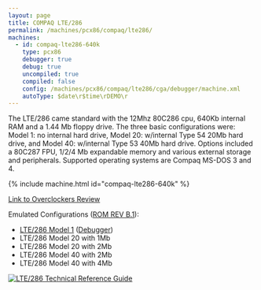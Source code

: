 ```yaml
---
layout: page
title: COMPAQ LTE/286
permalink: /machines/pcx86/compaq/lte286/
machines:
  - id: compaq-lte286-640k
    type: pcx86
    debugger: true
    debug: true
    uncompiled: true
    compiled: false
    config: /machines/pcx86/compaq/lte286/cga/debugger/machine.xml
    autoType: $date\r$time\rDEMO\r
---
```


The LTE/286 came standard with the 12Mhz 80C286 cpu, 640Kb internal RAM and a 1.44 Mb floppy drive. The three basic configurations were: Model 1: no internal hard drive, Model 20: w/internal Type 54 20Mb hard drive, and Model 40: w/internal Type 53 40Mb hard drive.  Options included a 80C287 FPU, 1/2/4 Mb expandable memory and various external storage and peripherals. Supported operating systems are Compaq MS-DOS 3 and 4.

{% include machine.html id="compaq-lte286-640k" %}

[Link to Overclockers Review](https://www.overclockers.com/compaq-lte-286-model-40/)

Emulated Configurations ([ROM REV B.1](/machines/pcx86/compaq/lte286/rom/)):
  - [LTE/286 Model 1](/machines/pcx86/compaq/lte286/cga/machine.xml) ([Debugger](/machines/pcx86/compaq/lte286/cga/debugger/machine.xml))
  - LTE/286 Model 20 with 1Mb
  - LTE/286 Model 20 with 2Mb
  - LTE/286 Model 40 with 2Mb
  - LTE/286 Model 40 with 4Mb

[![LTE/286 Technical Reference Guide](/machines/pcx86/compaq/lte286/covers/COMPAQ_LTE_LTE286_Technical_Reference_Guide_1990_03.jpg)](https://ia601508.us.archive.org/20/items/trg-lte-lte-286-1990-03/TRG_LTE_LTE286_1990_03.pdf)
